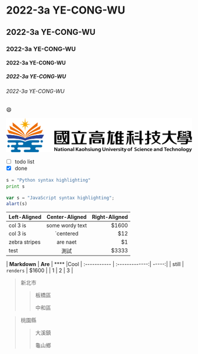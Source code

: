 # 2022-3a YE-CONG-WU
## 2022-3a YE-CONG-WU
### 2022-3a YE-CONG-WU
#### 2022-3a YE-CONG-WU
##### 2022-3a YE-CONG-WU
###### 2022-3a YE-CONG-WU

:smile:

![NKUST](7.png)

- [ ] todo list
- [x] done

```python
s = "Python syntax highlighting"
print s
```

```javascript
var s = "JavaScript syntax highlighting";
alart(s)
```
| Left-Aligned | Center-Aligned | Right-Aligned |
| :----------- | :-------------:| -----:|
| col 3 is     | some wordy text| $1600 |
| col 3 is     | `centered       |   $12 |
| zebra stripes| are naet       |    $1 |
| test| 測試         |    $3333 |

| **Markdown** | **Are** | **** |Cool
| :----------- | :-------------:| -----:|
| still     | `renders` | $1600 |
| 1     | 2       |   3 |

>新北市
>>板橋區
>>
>>中和區


>桃園縣
>>大溪鎮
>>
>>龜山鄉
